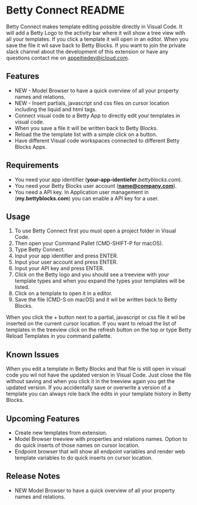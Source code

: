 # Betty Connect README

Betty Connect makes template editing possible directly in Visual Code. It will add a Betty Logo to the activity bar where it will show a tree view with all your templates. If you click a template it will open in an editor. When you save the file it wil save back to Betty Blocks. If you want to join the private slack channel about the development of this extension or have any questions contact me on appeitjedev@icloud.com.

## Features

- NEW - Model Browser to have a quick overview of all your property names and relations.
- NEW - Insert partials, javascript snd css files on cursor location including the liquid and html tags.
- Connect visual code to a Betty App to directly edit your templates in visual code.
- When you save a file it will be written back to Betty Blocks.
- Reload the the template list with a simple click on a button.
- Have different Visual code workspaces connected to different Betty Blocks Apps.

## Requirements

- You need your app identifier (**your-app-identiefer**_.bettyblocks.com_).
- You need your Betty Blocks user account (**name@company.com**).
- You need a API key. In Application user management in (**my.bettyblocks.com**) you can enable a API key for a user.

## Usage

1. To use Betty Connect first you must open a project folder in Visual Code.
2. Then open your Command Pallet (CMD-SHIFT-P for macOS).
3. Type Betty Connect.
4. Input your app identifier and press ENTER.
5. Input your user account and press ENTER.
6. Input your API key and press ENTER.
7. Click on the Betty logo and you should see a treeview with your template types and when you expand the types your templates will be listed.
8. Click on a template to open it in a editor.
9. Save the file (CMD-S on macOS) and it wil be written back to Betty Blocks.

When you click the + button next to a partial, javascript or css file it wil be inserted on the current cursor location.
If you want to reload the list of templates in the treeview click on the refresh button on the top or type Betty Reload Templates in you command pallette.

## Known Issues

When you edit a template in Betty Blocks and that file is still open in visual code you wil not have the updated version in Visual Code. Just close the file without saving and when you click it in the treeview again you get the updated version.
If you accidentally save or overwrite a version of a template you can always role back the edits in your template history in Betty Blocks.

## Upcoming Features

- Create new templates from extension.
- Model Browser treeview with properties and relations names. Option to do quick inserts of those names on cursor location.
- Endpoint browser that will show all endpoint variables and render web template variables to do quick inserts on cursor location.

## Release Notes

- NEW Model Browser to have a quick overview of all your property names and relations.
